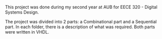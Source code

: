 This project was done during my second year at AUB for EECE 320 - Digital Systems Design.

The project was divided into 2 parts: a Combinational part and a Sequential part.
In each folder, there is a description of what was required.
Both parts were written in VHDL.
